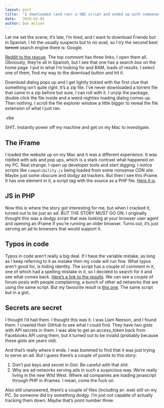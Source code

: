 ```yaml
---
layout: post
title:  "I downloaded (and ran) a VBE script and ended up with someones Facebook and Google API keys"
date:   2019-02-01 
author: Dan Wilson
---
```


Let me set the scene; it’s late, I’m tired, and I want to download Friends but in Spanish. I hit the usually suspects but to no avail, so I try the second best ~~torrent~~ search engine there is: Google.

[Reddit to the rescue](https://www.reddit.com/r/spain/comments/2xgn0s/looking_for_spanish_torrent_trackers/). The top comment has three links, I open them all. Obviously, they’re all in Spanish, but I see that one has a search box on the home page. I put in what I’m looking for and BAM, loads of results. I select one of them, find my way to the download button and hit it. 

Download dialog pops up and I get lightly tickled with the first clue that something isn’t quite right. It’s a zip file. I’ve never downloaded a torrent file that came in a zip before but sure, I can roll with it. I unzip the package, double click the file inside and a weird nighties loading dialog comes up. Then nothing. I scroll the file explorer window a little bigger to reveal the file extension of what I just ran.

.vbe

SHIT. Instantly power off my machine and get on my Mac to investigate.

## The iFrame
I loaded the website up on my Mac and it was a different experience. It was riddled with ads and pop ups, which is a stark contrast what happened on my PC. Real strange. I open up developer tools and start digging. I notice scripts like `compatibility.js` being loaded from some nonsense CDN site. Maybe just some obscure and dodgy ad trackers. But then I see this iFrame. It has one element in it, a script tag with the source as a PHP file. [Here it is](www.megdexchange.com/a/display.php?r=1974559). 

## JS in PHP
Now this is where the story got interesting for me, but when I cracked it, turned out to be just an ad. BUT THE STORY MUST GO ON. I originally thought this was a dodgy script that was looking at your browser user agent and opening an iFrame if you’re running an older browser. Turns out, it’s just serving an ad to browsers that would support it.

## Typos in code
Typos in code aren’t really a big deal. If I have the variable mstake, as long as I keep referring to it as mstake then my code will run fine. What typos aren’t good for, is hiding identity. The script has a couple of comment in it, one of which had a spelling mistake in it, so I decided to search for it and see what comes back. [Here’s a link to the results](https://duckduckgo.com/?q=%22Parse+the+passed+user+agent+if+possible+so+we+can+descide+what+we+are+going+to+do.%22&t=hj&ia=web). We can see a couple of forum posts with people complaining, a bunch of other ad networks that are using the same script. But my favourite result is [this one](https://gist.github.com/yukirafsanjani/d16a0b604fa57986eae64f0273fd8089). The same script but in a gist..

## Secrets are secret
I thought I’d had them. I thought this was it. I was Liam Neeson, and I found them. I crawled their GitHub to see what I could find. They have two gists with API secrets in them. I was able to get an access_token back from Facebooks API using them, but it turned out to be invalid (probably because these gists are years old). 

And that’s really where it ends. I was bummed to find that it was just trying to serve an ad. But I guess there’s a couple of points to this story:

1) Don’t put keys and secret in Gist. Be careful with that shit.
2) Why are ad networks serving ads in such a suspicious way. We’re really living in the new Wild West. Where ad companies are loading javascript through PHP in iFrames. I mean, come the fuck on.

Also still unanswered, there’s a couple of files (including an .exe) still on my PC. So someone did try something dodgy. I’m just not capable of actually tracking them down. Maybe that’s point number three.
